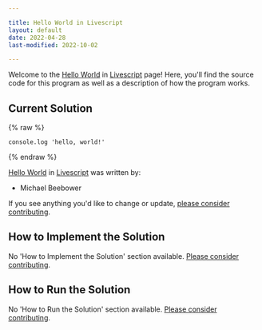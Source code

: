 ```yaml
---

title: Hello World in Livescript
layout: default
date: 2022-04-28
last-modified: 2022-10-02

---
```


Welcome to the [Hello World](https://sampleprograms.io/projects/hello-world) in [Livescript](https://sampleprograms.io/languages/livescript) page! Here, you'll find the source code for this program as well as a description of how the program works.

## Current Solution

{% raw %}

```livescript
console.log 'hello, world!'
```

{% endraw %}

[Hello World](https://sampleprograms.io/projects/hello-world) in [Livescript](https://sampleprograms.io/languages/livescript) was written by:

- Michael Beebower

If you see anything you'd like to change or update, [please consider contributing](https://github.com/TheRenegadeCoder/sample-programs).

## How to Implement the Solution

No 'How to Implement the Solution' section available. [Please consider contributing](https://github.com/TheRenegadeCoder/sample-programs-website).

## How to Run the Solution

No 'How to Run the Solution' section available. [Please consider contributing](https://github.com/TheRenegadeCoder/sample-programs-website).